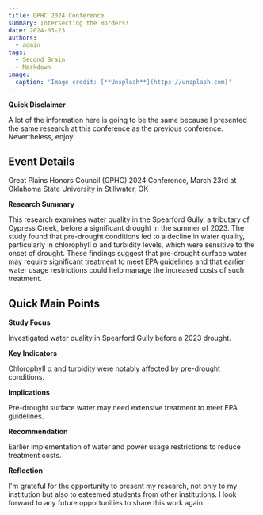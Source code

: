 ```yaml
---
title: GPHC 2024 Conference
summary: Intersecting the Borders!
date: 2024-03-23
authors:
  - admin
tags:
  - Second Brain
  - Markdown
image:
  caption: 'Image credit: [**Unsplash**](https://unsplash.com)'
---
```


**Quick Disclaimer**

A lot of the information here is going to be the same because I presented the same research at this conference as the previous conference. Nevertheless, enjoy!

## Event Details

Great Plains Honors Council (GPHC) 2024 Conference, March 23rd at Oklahoma State University in Stillwater, OK

**Research Summary**

This research examines water quality in the Spearford Gully, a tributary of Cypress Creek, before a significant drought in the summer of 2023. The study found that pre-drought conditions led to a decline in water quality, particularly in chlorophyll α and turbidity levels, which were sensitive to the onset of drought. These findings suggest that pre-drought surface water may require significant treatment to meet EPA guidelines and that earlier water usage restrictions could help manage the increased costs of such treatment.

## Quick Main Points

**Study Focus**

Investigated water quality in Spearford Gully before a 2023 drought.

**Key Indicators**

Chlorophyll α and turbidity were notably affected by pre-drought conditions.

**Implications**

Pre-drought surface water may need extensive treatment to meet EPA guidelines.

**Recommendation**

Earlier implementation of water and power usage restrictions to reduce treatment costs.

**Reflection**

I'm grateful for the opportunity to present my research, not only to my institution but also to esteemed students from other institutions. I look forward to any future opportunities to share this work again.
